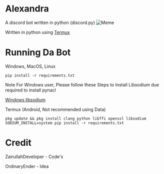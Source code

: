 # Alexandra
A discord bot written in python (discord.py)
![Meme](https://encrypted-tbn0.gstatic.com/images?q=tbn:ANd9GcTfOTG-mRheVtAKqd6d0a7tR-qWqkSNuFHivw&usqp=CAU)

Written in python using [Termux](https://github.com/termux/termux-app)

# Running Da Bot
Windows, MacOS, Linux
```
pip install -r requirements.txt
```
Note For Windows user, Please follow these Steps to Install Libsodium due required to install pynacl

[Windows libsodium](https://py-ipv8.readthedocs.io/en/latest/preliminaries/install_libsodium.html)


Termux (Android, Not recommended using Data)
```
pkg update && pkg install clang python libffi openssl libsodium
SODIUM_INSTALL=system pip install -r requirements.txt
```


# Credit 
ZairullahDeveloper - Code's

OrdinaryEnder - Idea
